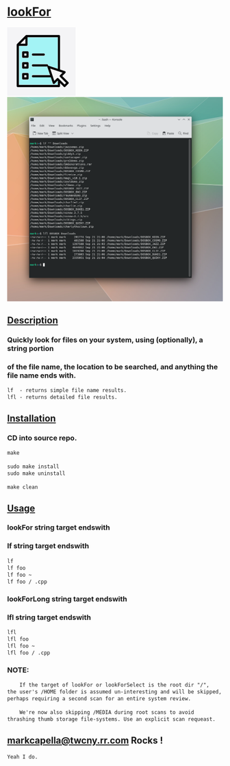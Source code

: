 # <ins>lookFor</ins>

!['lookFor'](https://github.com/markcapella/lookFor/blob/main/assets/lookFor.png)
!['lookFor'](https://github.com/markcapella/lookFor/blob/main/assets/screenshot.png)

## <ins>Description</ins>

###    Quickly look for files on your system, using (optionally), a string portion
###    of the file name, the location to be searched, and anything the file name ends with.

    lf  - returns simple file name results.
    lfl - returns detailed file results.


## <ins>Installation</ins>

###    CD into source repo.

    make

    sudo make install
    sudo make uninstall

    make clean


## <ins>Usage</ins>

###    lookFor string target endswith
###    lf string target endswith

    lf
    lf foo
    lf foo ~
    lf foo / .cpp


###    lookForLong string target endswith
###    lfl string target endswith

    lfl
    lfl foo
    lfl foo ~
    lfl foo / .cpp


### NOTE:

        If the target of lookFor or lookForSelect is the root dir "/",
    the user's /HOME folder is assumed un-interesting and will be skipped,
    perhaps requiring a second scan for an entire system review.

        We're now also skipping /MEDIA during root scans to avoid
    thrashing thumb storage file-systems. Use an explicit scan requeast.


## markcapella@twcny.rr.com Rocks !

    Yeah I do.
